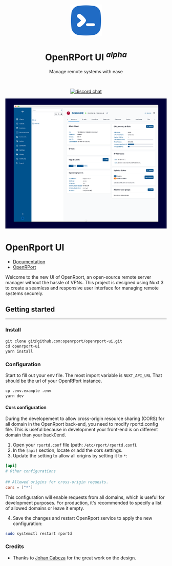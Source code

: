<br>
<p align="center">
    <a href="https://kb.openrport.io" target="_blank" rel="noopener noreferrer">
        <img width="100" height="100" src="./public/img/logo-small.svg" alt="OpenRport logo">
    </a>
</p>

<h1 align="center"> OpenRPort UI <sup><em>alpha</em></sup> </h1>

<p align="center">
Manage remote systems with ease
</p>

<br/>

<p align="center">
    <a href="https://discord.gg/HQ4wMQmzcu"><img src="https://img.shields.io/badge/chat-discord-blue?style=flat&logo=discord" alt="discord chat"></a>
</p>

<p align="center">
    <a href="https://kb.openrport.io" target="_blank" rel="noopener noreferrer" >
        <img src="./public/openrport.png" alt="OpenRport screenshoots" width="800" height="auto" />
    </a>
</p>

# OpenRport UI

- [Documentation](https://ui.nuxt.com/pro/getting-started)
- [OpenRPort](https://github.com/openrport/openrport)

Welcome to the new UI of OpenRport, an open-source remote server manager without the hassle of VPNs. This project is designed using Nuxt 3 to create a seamless and responsive user interface for managing remote systems securely.

## Getting started
---

### Install
```
git clone git@github.com:openrport/openrport-ui.git
cd openrport-ui
yarn install
```


### Configuration

Start to fill out your env file. The most import variable is `NUXT_API_URL`
That should be the url of your OpenRPort instance.

```
cp .env.example .env
yarn dev

```

#### Cors configuration

During the developement to allow cross-origin resource sharing (CORS) for all domain in the OpenRport back-end, you need to modify rportd.config file. This is useful because in development your front-end is on different domain than your back0end.

1. Open your `rportd.conf` file (path: `/etc/rport/rportd.conf`).
2. In the `[api]` section, locate or add the cors settings.
3. Update the setting to allow all origins by setting it to `*`:

```conf
[api]
# Other configurations

## Allowed origins for cross-origin requests.
cors = ["*"]

```

This configuration will enable requests from all domains, which is useful for development purposes. For production, it's recommended to specify a list of allowed domains or leave it empty.

4. Save the changes and restart OpenRport service to apply the new configuration:
```bash
sudo systemctl restart rportd
```

### Credits
- Thanks to [Johan Cabeza](https://github.com/cryptodev4) for the great work on the design.
